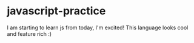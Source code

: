 # javascript-practice
I am starting to learn js from today, I'm excited! This language looks cool and feature rich :)
